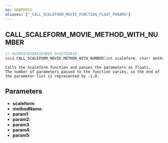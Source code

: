 ```yaml
---
ns: GRAPHICS
aliases: ["_CALL_SCALEFORM_MOVIE_FUNCTION_FLOAT_PARAMS"]
---
```

## CALL_SCALEFORM_MOVIE_METHOD_WITH_NUMBER

```c
// 0xD0837058AE2E4BEE 0x557EDA1D
void CALL_SCALEFORM_MOVIE_METHOD_WITH_NUMBER(int scaleform, char* methodName, float param1, float param2, float param3, float param4, float param5);
```

```
Calls the Scaleform function and passes the parameters as floats.  
The number of parameters passed to the function varies, so the end of the parameter list is represented by -1.0.  
```

## Parameters
* **scaleform**: 
* **methodName**: 
* **param1**: 
* **param2**: 
* **param3**: 
* **param4**: 
* **param5**: 

